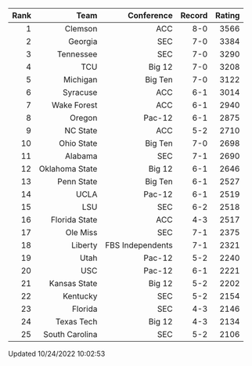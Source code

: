 | Rank  | Team                 | Conference           | Record   | Rating |
| ---:  | ---:                 | ---:                 | ---:     | ---:   |
| 1     | Clemson              | ACC                  | 8-0      | 3566   |
| 2     | Georgia              | SEC                  | 7-0      | 3384   |
| 3     | Tennessee            | SEC                  | 7-0      | 3290   |
| 4     | TCU                  | Big 12               | 7-0      | 3208   |
| 5     | Michigan             | Big Ten              | 7-0      | 3122   |
| 6     | Syracuse             | ACC                  | 6-1      | 3014   |
| 7     | Wake Forest          | ACC                  | 6-1      | 2940   |
| 8     | Oregon               | Pac-12               | 6-1      | 2875   |
| 9     | NC State             | ACC                  | 5-2      | 2710   |
| 10    | Ohio State           | Big Ten              | 7-0      | 2698   |
| 11    | Alabama              | SEC                  | 7-1      | 2690   |
| 12    | Oklahoma State       | Big 12               | 6-1      | 2646   |
| 13    | Penn State           | Big Ten              | 6-1      | 2527   |
| 14    | UCLA                 | Pac-12               | 6-1      | 2519   |
| 15    | LSU                  | SEC                  | 6-2      | 2518   |
| 16    | Florida State        | ACC                  | 4-3      | 2517   |
| 17    | Ole Miss             | SEC                  | 7-1      | 2375   |
| 18    | Liberty              | FBS Independents     | 7-1      | 2321   |
| 19    | Utah                 | Pac-12               | 5-2      | 2240   |
| 20    | USC                  | Pac-12               | 6-1      | 2221   |
| 21    | Kansas State         | Big 12               | 5-2      | 2202   |
| 22    | Kentucky             | SEC                  | 5-2      | 2154   |
| 23    | Florida              | SEC                  | 4-3      | 2146   |
| 24    | Texas Tech           | Big 12               | 4-3      | 2134   |
| 25    | South Carolina       | SEC                  | 5-2      | 2106   |

Updated 10/24/2022 10:02:53
